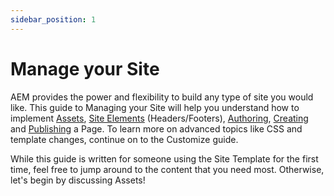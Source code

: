 ```yaml
---
sidebar_position: 1
---
```


# Manage your Site

AEM provides the power and flexibility to build any type of site you would like. This guide to Managing your Site will help you understand how to implement [Assets](/manage/assets), [Site Elements](/manage/site-elements) (Headers/Footers), [Authoring](/manage/authoring), [Creating](/manage/create-page) and [Publishing](/manage/publish) a Page. To learn more on advanced topics like CSS and template changes, continue on to the Customize guide.

While this guide is written for someone using the Site Template for the first time, feel free to jump around to the content that you need most. Otherwise, let's begin by discussing Assets!
